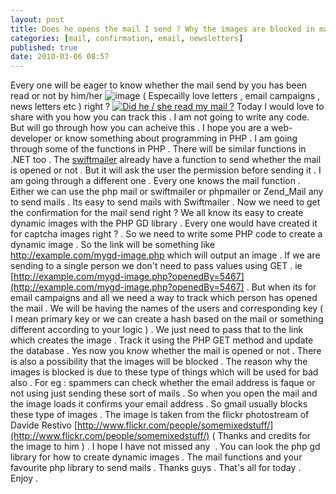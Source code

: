 ```yaml
---
layout: post
title: Does he opens the mail I send ? Why the images are blocked in mail ?
categories: [mail, confirmation, email, newsletters]
published: true
date: 2010-03-06 08:57
---
```

Every one will be eager to know whether the mail send by you has been read or not by him/her ![image](http://harikt.com/sites/all/libraries/fckeditor/editor/images/smiley/msn/wink_smile.gif) ( Especailly love letters , email campaigns , news letters etc ) right ?  [![Did he / she read my mail ?](http://farm3.static.flickr.com/2716/4410492336_c7b6ec185c_o.jpg)](http://www.flickr.com/photos/harikt/4410492336/)  Today I would love to share with you how you can track this . I am not going to write any code. But will go through how you can acheive this . I hope you are a web-developer or know something about programming in PHP .  I am going through some of the functions in PHP . There will be similar functions in .NET too . The [swiftmailer](http://harikt.com/content/swiftmailer-powerful-php-mailer-library) already have a function to send whether the mail is opened or not . But it will ask the user the permission before sending it .  I am going through a different one . Every one knows the mail function . Either we can use the php mail or swiftmailer or phpmailer or Zend\_Mail any to send mails . Its easy to send mails with Swiftmailer . Now we need to get the confirmation for the mail send right ?  We all know its easy to create dynamic images with the PHP GD library . Every one would have created it for captcha images right ? . So we need to write some PHP code to create a dynamic image . So the link will be something like http://example.com/mygd-image.php which will output an image . If we are sending to a single person we don't need to pass values using GET . ie [http://example.com/mygd-image.php?openedBy=5467](http://example.com/mygd-image.php?openedBy=5467) . But when its for email campaigns and all we need a way to track which person has opened the mail . We will be having the names of the users and corresponding key ( I mean primary key or we can create a hash based on the mail or something different according to your logic ) . We just need to pass that to the link which creates the image . Track it using the PHP GET method and update the database . Yes now you know whether the mail is opened or not .  There is also a possibility that the images will be blocked . The reason why the images is blocked is due to these type of things which will be used for bad also . For eg : spammers can check whether the email address is faque or not using just sending these sort of mails . So when you open the mail and the image loads it confirms your email address . So gmail usually blocks these type of images .  The image is taken from the flickr photostream of Davide Restivo [http://www.flickr.com/people/somemixedstuff/](http://www.flickr.com/people/somemixedstuff/) ( Thanks and credits for the image to him ) . I hope I have not missed any  . You can look the php gd library for how to create dynamic images . The mail functions and your favourite php library to send mails . Thanks guys . That's all for today . Enjoy .   

